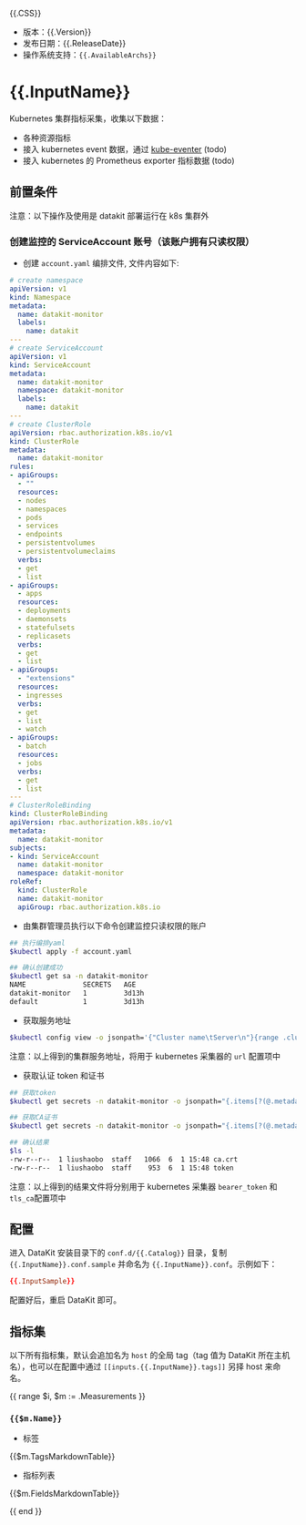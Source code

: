{{.CSS}}

- 版本：{{.Version}}
- 发布日期：{{.ReleaseDate}}
- 操作系统支持：`{{.AvailableArchs}}`

# {{.InputName}}

Kubernetes 集群指标采集，收集以下数据：

- 各种资源指标
- 接入 kubernetes event 数据，通过 [kube-eventer](https://github.com/AliyunContainerService/kube-eventer) (todo)
- 接入 kubernetes 的 Prometheus exporter 指标数据 (todo)

## 前置条件

注意：以下操作及使用是 datakit 部署运行在 k8s 集群外

### 创建监控的 ServiceAccount 账号（该账户拥有只读权限）

- 创建 `account.yaml` 编排文件, 文件内容如下:

```yaml
# create namespace
apiVersion: v1
kind: Namespace
metadata:
  name: datakit-monitor
  labels:
    name: datakit
---
# create ServiceAccount
apiVersion: v1
kind: ServiceAccount
metadata:
  name: datakit-monitor
  namespace: datakit-monitor
  labels:
    name: datakit
---
# create ClusterRole
apiVersion: rbac.authorization.k8s.io/v1
kind: ClusterRole
metadata:
  name: datakit-monitor
rules:
- apiGroups:
  - ""
  resources:
  - nodes
  - namespaces
  - pods
  - services
  - endpoints
  - persistentvolumes
  - persistentvolumeclaims
  verbs:
  - get
  - list
- apiGroups:
  - apps
  resources:
  - deployments
  - daemonsets
  - statefulsets
  - replicasets
  verbs:
  - get
  - list
- apiGroups:
  - "extensions"
  resources:
  - ingresses
  verbs:
  - get
  - list
  - watch
- apiGroups:
  - batch
  resources:
  - jobs
  verbs:
  - get
  - list
---
# ClusterRoleBinding
kind: ClusterRoleBinding
apiVersion: rbac.authorization.k8s.io/v1
metadata:
  name: datakit-monitor
subjects:
- kind: ServiceAccount
  name: datakit-monitor
  namespace: datakit-monitor
roleRef:
  kind: ClusterRole
  name: datakit-monitor
  apiGroup: rbac.authorization.k8s.io
```

- 由集群管理员执行以下命令创建监控只读权限的账户

```sh
## 执行编排yaml
$kubectl apply -f account.yaml

## 确认创建成功
$kubectl get sa -n datakit-monitor
NAME              SECRETS   AGE
datakit-monitor   1         3d13h
default           1         3d13h
```

- 获取服务地址

```sh
$kubectl config view -o jsonpath='{"Cluster name\tServer\n"}{range .clusters[*]}{.name}{"\t"}{.cluster.server}{"\n"}{end}'
```

注意：以上得到的集群服务地址，将用于 kubernetes 采集器的 `url` 配置项中

- 获取认证 token 和证书

```sh
## 获取token
$kubectl get secrets -n datakit-monitor -o jsonpath="{.items[?(@.metadata.annotations['kubernetes\.io/service-account\.name']=='datakit-monitor')].data.token}"| base64 --decode > token

## 获取CA证书
$kubectl get secrets -n datakit-monitor -o jsonpath="{.items[?(@.metadata.annotations['kubernetes\.io/service-account\.name']=='datakit-monitor')].data.ca\\.crt}" | base64 --decode > ca_crt.pem

## 确认结果
$ls -l 
-rw-r--r--  1 liushaobo  staff   1066  6  1 15:48 ca.crt
-rw-r--r--  1 liushaobo  staff    953  6  1 15:48 token
```

注意：以上得到的结果文件将分别用于 kubernetes 采集器 `bearer_token` 和 `tls_ca`配置项中

## 配置

进入 DataKit 安装目录下的 `conf.d/{{.Catalog}}` 目录，复制 `{{.InputName}}.conf.sample` 并命名为 `{{.InputName}}.conf`。示例如下：

```toml
{{.InputSample}}
```

配置好后，重启 DataKit 即可。

## 指标集

以下所有指标集，默认会追加名为 `host` 的全局 tag（tag 值为 DataKit 所在主机名），也可以在配置中通过 `[[inputs.{{.InputName}}.tags]]` 另择 host 来命名。

{{ range $i, $m := .Measurements }}

### `{{$m.Name}}`

-  标签

{{$m.TagsMarkdownTable}}

- 指标列表

{{$m.FieldsMarkdownTable}}

{{ end }}

